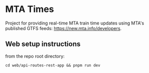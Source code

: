 # MTA Times 

Project for providing real-time MTA train time updates using MTA's published GTFS feeds: https://new.mta.info/developers.

## Web setup instructions

from the repo root directory:
```
cd web/api-routes-rest-app && pnpm run dev
```
